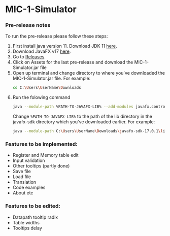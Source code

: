 # MIC-1-Simulator

### Pre-release notes
To run the pre-release please follow these steps:
1. First install java version 11. Download JDK 11 [here](https://www.oracle.com/java/technologies/javase-jdk11-downloads.html).
2. Download JavaFX v17 [here](https://gluonhq.com/products/javafx/).
3. Go to [Releases](https://github.com/abecirovic3/MIC-1-Simulator/releases)
4. Click on Assets for the last pre-release and download the MIC-1-Simulator.jar file
5. Open up terminal and change directory to where you've downloaded the MIC-1-Simulator.jar file. For example:
   ```sh
   cd C:\Users\UserName\Downloads
   ```
6. Run the folowing command
   ```sh
   java --module-path %PATH-TO-JAVAFX-LIB% --add-modules javafx.controls,javafx.fxml -jar MIC-1-Simulator.jar
   ```
   Change `%PATH-TO-JAVAFX-LIB%` to the path of the lib directory in the javafx-sdk directory which you've downloaded earlier. For example:
   ```sh
   java --module-path C:\Users\UserName\Downloads\javafx-sdk-17.0.1\lib --add-modules javafx.controls,javafx.fxml -jar MIC-1-Simulator.jar
   ```

### Features to be implemented:
- Register and Memory table edit
- Input validation
- Other tooltips (partly done)
- Save file
- Load file
- Translation
- Code examples
- About etc

### Features to be edited:
- Datapath tooltip radix
- Table widths
- Tooltips delay